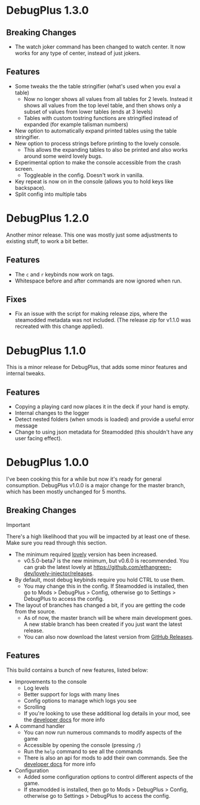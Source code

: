# DebugPlus 1.3.0

## Breaking Changes
- The watch joker command has been changed to watch center. It now works for any type of center, instead of just jokers.

## Features
- Some tweaks the the table stringifier (what's used when you eval a table)
  - Now no longer shows all values from all tables for 2 levels. Instead it shows all values from the top level table, and then shows only a subset of values from lower tables (ends at 3 levels)
  - Tables with custom tostring functions are stringified instead of expanded (for example talisman numbers)
- New option to automatically expand printed tables using the table stringifier.
- New option to process strings before printing to the lovely console.
  - This allows the expanding tables to also be printed and also works around some weird lovely bugs.
- Experimental option to make the console accessible from the crash screen.
  - Toggleable in the config. Doesn't work in vanilla.
- Key repeat is now on in the console (allows you to hold keys like backspace).
- Split config into multiple tabs


# DebugPlus 1.2.0

Another minor release. This one was mostly just some adjustments to existing stuff, to work a bit better.

## Features
- The `c` and `r` keybinds now work on tags.
- Whitespace before and after commands are now ignored when run.

## Fixes
- Fix an issue with the script for making release zips, where the steamodded metadata was not included. (The release zip for v1.1.0 was recreated with this change applied).

# DebugPlus 1.1.0

This is a minor release for DebugPlus, that adds some minor features and internal tweaks.

## Features
- Copying a playing card now places it in the deck if your hand is empty.
- Internal changes to the logger
- Detect nested folders (when smods is loaded) and provide a useful error message
- Change to using json metadata for Steamodded (this shouldn't have any user facing effect).

# DebugPlus 1.0.0

I've been cooking this for a while but now it's ready for general consumption. 
DebugPlus v1.0.0 is a major change for the master branch, which has been mostly 
unchanged for 5 months.

## Breaking Changes

> [!IMPORTANT]  
> There's a high likelihood that you will be impacted by at least one of these. Make sure you read through this section.

- The minimum required [lovely](https://github.com/ethangreen-dev/lovely-injector) version has been increased.  
    - v0.5.0-beta7 is the new minimum, but v0.6.0 is recommended. You can grab the latest lovely at https://github.com/ethangreen-dev/lovely-injector/releases.
- By default, most debug keybinds require you hold CTRL to use them.
    - You may change this in the config. If Steamodded is installed, then go to Mods > DebugPlus > Config, otherwise go to Settings > DebugPlus to access the config.
- The layout of branches has changed a bit, if you are getting the code from the source. 
    - As of now, the master branch will be where main development goes. A new stable branch has been created if you just want the latest release.
    - You can also now download the latest version from [GitHub Releases](https://github.com/WilsontheWolf/DebugPlus/releases).

## Features
This build contains a bunch of new features, listed below:
- Improvements to the console
    - Log levels
    - Better support for logs with many lines
    - Config options to manage which logs you see
    - Scrolling
    - If you're looking to use these additional log details in your mod, see the [developer docs](https://github.com/WilsontheWolf/DebugPlus/blob/master/docs/dev.md) for more info
- A command handler
    - You can now run numerous commands to modify aspects of the game
    - Accessible by opening the console (pressing `/`)
    - Run the `help` command to see all the commands
    - There is also an api for mods to add their own commands. See the [developer docs](https://github.com/WilsontheWolf/DebugPlus/blob/master/docs/dev.md) for more info
- Configuration
    - Added some configuration options to control different aspects of the game.
    - If steamodded is installed, then go to Mods > DebugPlus > Config, otherwise go to Settings > DebugPlus to access the config.
